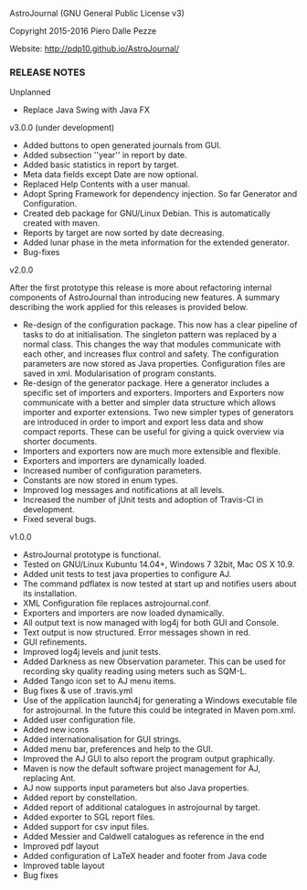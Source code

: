 AstroJournal (GNU General Public License v3)

Copyright 2015-2016 Piero Dalle Pezze

Website: http://pdp10.github.io/AstroJournal/


### RELEASE NOTES

Unplanned

- Replace Java Swing with Java FX

v3.0.0 (under development)

- Added buttons to open generated journals from GUI.
- Added subsection ''year'' in report by date.
- Added basic statistics in report by target.
- Meta data fields except Date are now optional.
- Replaced Help Contents with a user manual.
- Adopt Spring Framework for dependency injection. So far Generator and Configuration.
- Created deb package for GNU/Linux Debian. This is automatically created with maven.  
- Reports by target are now sorted by date decreasing.
- Added lunar phase in the meta information for the extended generator.
- Bug-fixes

v2.0.0

After the first prototype this release is more about refactoring internal components of AstroJournal than introducing new features. A summary describing the work applied for this releases is provided below.

- Re-design of the configuration package. This now has a clear pipeline of tasks to do at initialisation. The singleton pattern was replaced by a normal class. This changes the way that modules communicate with each other, and increases flux control and safety. The configuration parameters are now stored as Java properties. Configuration files are saved in xml. Modularisation of program constants.
- Re-design of the generator package. Here a generator includes a specific set of importers and exporters. Importers and Exporters now communicate with a better and simpler data structure which allows importer and exporter extensions. Two new simpler types of generators are introduced in order to import and export less data and show compact reports. These can be useful for giving a quick overview via shorter documents. 
- Importers and exporters now are much more extensible and flexible.
- Exporters and importers are dynamically loaded.
- Increased number of configuration parameters.
- Constants are now stored in enum types.
- Improved log messages and notifications at all levels.
- Increased the number of jUnit tests and adoption of Travis-CI in development.
- Fixed several bugs.

v1.0.0

- AstroJournal prototype is functional.
- Tested on GNU/Linux Kubuntu 14.04+, Windows 7 32bit, Mac OS X 10.9.
- Added unit tests to test java properties to configure AJ.
- The command pdflatex is now tested at start up and notifies users about its installation.
- XML Configuration file replaces astrojournal.conf.
- Exporters and importers are now loaded dynamically.
- All output text is now managed with log4j for both GUI and Console.
- Text output is now structured. Error messages shown in red.
- GUI refinements.
- Improved log4j levels and junit tests.
- Added Darkness as new Observation parameter. This can be used for recording sky quality reading using meters such as SQM-L.
- Added Tango icon set to AJ menu items.
- Bug fixes & use of .travis.yml
- Use of the application launch4j for generating a Windows executable file for astrojournal. In the future this could be integrated in Maven pom.xml.
- Added user configuration file.
- Added new icons
- Added internationalisation for GUI strings.
- Added menu bar, preferences and help to the GUI.
- Improved the AJ GUI to also report the program output graphically.
- Maven is now the default software project management for AJ, replacing Ant.
- AJ now supports input parameters but also Java properties.
- Added report by constellation.
- Added report of additional catalogues in astrojournal by target.
- Added exporter to SGL report files.
- Added support for csv input files.
- Added Messier and Caldwell catalogues as reference in the end
- Improved pdf layout
- Added configuration of LaTeX header and footer from Java code
- Improved table layout
- Bug fixes
